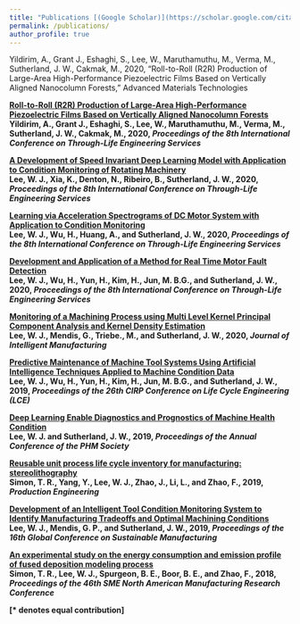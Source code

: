 ```yaml
---
title: "Publications [(Google Scholar)](https://scholar.google.com/citations?hl=en&user=_j_0jLYg2kcC&view_op=list_works&sortby=pubdate)"
permalink: /publications/
author_profile: true
---
```


Yildirim, A., Grant J., Eshaghi, S., Lee, W., Maruthamuthu, M., Verma, M., Sutherland, J. W., Cakmak, M., 2020, “Roll-to-Roll (R2R) Production of Large-Area High-Performance Piezoelectric Films Based on Vertically Aligned Nanocolumn Forests,” Advanced Materials Technologies

<b>[Roll-to-Roll (R2R) Production of Large-Area High-Performance Piezoelectric Films Based on Vertically Aligned Nanocolumn Forests](https://onlinelibrary.wiley.com/doi/abs/10.1002/admt.202000553)</b> <br>
<b>Yildirim, A., Grant J., Eshaghi, S., <b>Lee, W.</b>, Maruthamuthu, M., Verma, M., Sutherland, J. W., Cakmak, M., 2020, <i>Proceedings of the 8th International Conference on Through-Life Engineering Services</i>



<b>[A Development of Speed Invariant Deep Learning Model with Application to Condition Monitoring of Rotating Machinery](https://link.springer.com/article/10.1007/s10845-020-01578-x)</b> <br>
<b>Lee, W. J.</b>, Xia, K., Denton, N., Ribeiro, B., Sutherland, J. W., 2020, <i>Proceedings of the 8th International Conference on Through-Life Engineering Services</i>


<b>[Learning via Acceleration Spectrograms of DC Motor System with Application to Condition Monitoring](https://link.springer.com/article/10.1007/s00170-019-04563-8)</b> <br>
<b>Lee, W. J.</b>, Wu, H., Huang, A., and Sutherland, J. W., 2020, <i>Proceedings of the 8th International Conference on Through-Life Engineering Services</i>

<b>[Development and Application of a Method for Real Time Motor Fault Detection](https://www.sciencedirect.com/science/article/pii/S2351978920316541)</b> <br>
<b>Lee, W. J.</b>, Wu, H., Yun, H., Kim, H., Jun, M. B.G., and Sutherland, J. W., 2020, <i>Proceedings of the 8th International Conference on Through-Life Engineering Services</i>


<b>[Monitoring of a Machining Process using Multi Level Kernel Principal Component Analysis and Kernel Density Estimation](https://link.springer.com/article/10.1007/s10845-019-01504-w)</b> <br>
<b>Lee, W. J.</b>,  Mendis, G., Triebe., M., and Sutherland, J. W., 2020, <i>Journal of Intelligent Manufacturing</i>

<b>[Predictive Maintenance of Machine Tool Systems Using Artificial Intelligence Techniques Applied to Machine Condition Data](https://www.sciencedirect.com/science/article/pii/S2212827118312988)</b> <br>
<b>Lee, W. J.</b>, Wu, H., Yun, H., Kim, H., Jun, M. B.G., and Sutherland, J. W., 2019, <i>Proceedings of the 26th CIRP Conference on Life Cycle Engineering (LCE)</i>

<b>[Deep Learning Enable Diagnostics and Prognostics of Machine Health Condition](http://www.phmpapers.org/index.php/phmconf/article/view/919)</b> <br>
<b>Lee, W. J.</b> and Sutherland, J. W., 2019, <i>Proceedings of the Annual Conference of the PHM Society</i>

<b>[Reusable unit process life cycle inventory for manufacturing: stereolithography](https://link.springer.com/article/10.1007/s11740-019-00916-0)</b> <br>
Simon, T. R., Yang, Y., <b>Lee, W. J.</b>, Zhao, J., Li, L., and Zhao, F., 2019, <i>Production Engineering</i>

<b>[Development of an Intelligent Tool Condition Monitoring System to Identify Manufacturing Tradeoffs and Optimal Machining Conditions](https://www.sciencedirect.com/science/article/pii/S2351978919305086)</b> <br>
<b>Lee, W. J.</b>, Mendis, G. P., and Sutherland, J. W., 2019, <i>Proceedings of the 16th Global Conference on Sustainable Manufacturing</i>

<b>[An experimental study on the energy consumption and emission profile of fused deposition modeling process](https://www.sciencedirect.com/science/article/pii/S2351978918307959)</b> <br>
Simon, T. R., <b>Lee, W. J.</b>, Spurgeon, B. E., Boor, B. E., and Zhao, F., 2018, <i>Proceedings of the 46th SME North American Manufacturing Research Conference</i>



[\* denotes equal contribution]

